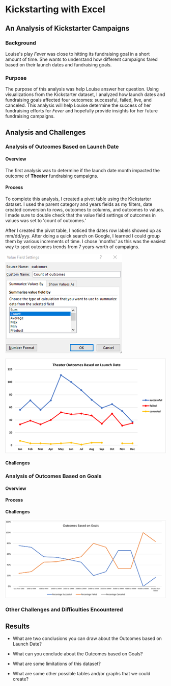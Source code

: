 # Kickstarting with Excel

## An Analysis of Kickstarter Campaigns

### Background
Louise's play _Fever_ was close to hitting its fundraising goal in a short amount of time. She wants to understand how different campaigns fared based on their launch dates and fundraising goals. 

### Purpose
The purpose of this analysis was help Louise answer her question. Using visualizations from the Kickstarter dataset, I analyzed how launch dates and fundraising goals affected four outcomes: successful, failed, live, and canceled. This analysis will help Louise determine the success of her fundraising efforts for _Fever_ and hopefully provide insights for her future fundraising campaigns.

## Analysis and Challenges

### Analysis of Outcomes Based on Launch Date
#### Overview
The first analysis was to determine if the launch date month impacted the outcome of **Theater** fundraising campaigns. 
#### Process 
To complete this analysis, I created a pivot table using the Kickstarter dataset. I used the parent category and years fields as my filters, date created conversion to rows, outcomes to columns, and outcomes to values. I made sure to double check that the value field settings of outcomes in values was set to 'count of outcomes.'

After I created the pivot table, I noticed the dates row labels showed up as mm/dd/yyy. After doing a quick search on Google, I learned I could group them by various increments of time. I chose 'months' as this was the easiest way to spot outcomes trends from 7 years-worth of campaigns.

![Count_of-Outcomes.PNG](https://github.com/dwwatson1/kickstarter-analysis/blob/main/Resources/Count_of_Outcomes.PNG)

![Theater_Outcomes_vs_Launches](https://github.com/dwwatson1/kickstarter-analysis/blob/main/Resources/Theater_Outcomes_vs_Launch.png)
#### Challenges
### Analysis of Outcomes Based on Goals
#### Overview
#### Process 
#### Challenges
![Outcomes_vs_Goals](https://github.com/dwwatson1/kickstarter-analysis/blob/main/Resources/Outcomes_vs_Goals.png)
### Other Challenges and Difficulties Encountered

## Results

- What are two conclusions you can draw about the Outcomes based on Launch Date?

- What can you conclude about the Outcomes based on Goals?

- What are some limitations of this dataset?

- What are some other possible tables and/or graphs that we could create?
